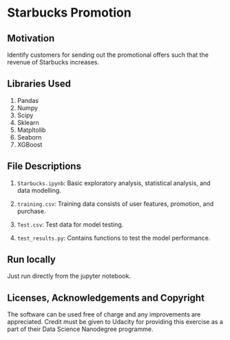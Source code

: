 # Starbucks Promotion

## Motivation

Identify customers for sending out the promotional offers 
such that the revenue of Starbucks increases.

## Libraries Used

1. Pandas
2. Numpy
3. Scipy
4. Sklearn
5. Matpltolib
6. Seaborn
7. XGBoost

## File Descriptions

1. `Starbucks.ipynb`: Basic exploratory analysis, statistical
analysis, and data modelling.

2. `training.csv`: Training data consists of user features, promotion,
and purchase.

3. `Test.csv`: Test data for model testing.

4. `test_results.py`: Contains functions to test the 
model performance.

## Run locally

Just run directly from the jupyter notebook.

## Licenses, Acknowledgements and Copyright

The software can be used free of charge and any improvements
are appreciated. Credit must be given to Udacity for providing
this exercise as a part of their Data Science Nanodegree 
programme. 

